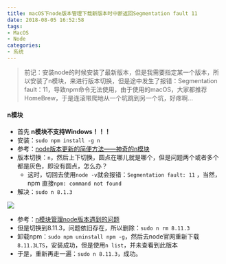```yaml
---
title: macOS下node版本管理下载新版本时中断返回Segmentation fault 11
date: 2018-08-05 16:52:58
tags:
- MacOS
- Node
categories:
- 系统
---
```


> 前记：安装node的时候安装了最新版本，但是我需要指定某一个版本，所以安装了n模块，来进行版本切换，但是途中发生了报错：Segmentation fault：11，导致npm命令无法使用，由于使用的macOS，大家都推荐HomeBrew，于是连滚带爬地从一个坑跳到另一个坑，好疼啊...

<!--more-->
#### n模块
* 首先 __n模块不支持Windows！！！__
* 安装：`sudo npm install -g n `
* 参考：[node版本更新的简便方法——神奇的n模块](https://blog.csdn.net/kiddd_fu/article/details/78655672)
* 版本切换：`n`，然后上下切换，圆点在哪儿就是哪个，但是问题两个或者多个都是灰色，即没有圆点，怎么办？
    * 这时，切回去使用`node -v`就会报错：`Segmentation fault: 11` ，当然，npm 直接`npm: command not found`
* 解决：`sudo n 8.1.3`


![](https://user-gold-cdn.xitu.io/2018/8/4/165046762420dadb?w=1268&h=478&f=jpeg&s=170090)

* 参考：[n模块管理node版本遇到的问题](https://blog.csdn.net/Dcatfly/article/details/75201172)
* 但是切换到8.11.3，问题依旧存在，所以删除：`sudo n rm 8.11.3`
* 卸载npm：`sudo npm uninstall npm -g`，然后去node官网重新下载`8.11.3LTS`，安装成功，但是使用`n list`，并未查看到此版本
* 于是，重新再走一遍：`sudo n 8.11.3`，成功。